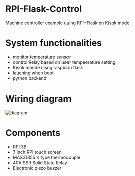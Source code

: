 # RPI-Flask-Control
Machine controller example using RPI+Flask on Kisok mode 

# System functionalities
- monitor temperature sensor
- control Relay based on user tempeerature setting
- Kisok monde uisng raspbian flask
- lauching when boot
- python backend

# Wiring diagram
![diagram](https://github.com/chace1989/RPI-Flask-Control/blob/master/wiring_diagram.png)

# Components
- RPI 3B
- 7 inch RPI touch screen
- MAX31855 K type thermocouple
- 40A SSR Solid State Relay
- Electronic piezo buzzer

